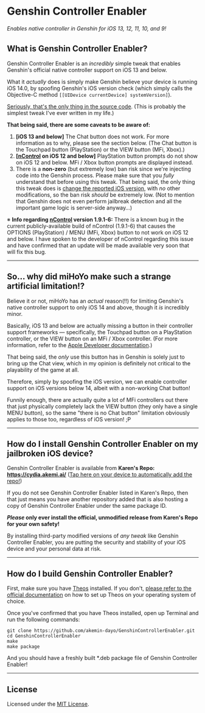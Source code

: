 # Genshin Controller Enabler
###### Enables native controller in Genshin for iOS 13, 12, 11, 10, and 9!

## What is Genshin Controller Enabler?

Genshin Controller Enabler is an _incredibly_ simple tweak that enables Genshin's official native controller support on iOS 13 and below.

What it _actually_ does is simply make Genshin believe your device is running iOS 14.0, by spoofing Genshin's iOS version check (which simply calls the Objective-C method `[[UIDevice currentDevice] systemVersion]`).

[Seriously, that's the only thing in the source code](GenshinControllerEnabler.xm). (This is probably the simplest tweak I've ever written in my life.)

**That being said, there are some caveats to be aware of:**

1. **[iOS 13 and below]** The Chat button does not work. For more information as to why, please see the section below. (The Chat button is the Touchpad button (PlayStation) or the VIEW button (MFi, Xbox).)
2. **[[nControl](https://repo.packix.com/package/com.nito.ncontrol) on iOS 12 and below]** PlayStation button prompts do not show on iOS 12 and below. MFi / Xbox button prompts are displayed instead.
3. There is a **non-zero** (but extremely low) ban risk since we're injecting code into the Genshin process. Please make sure that you _fully_ understand that before using this tweak. That being said, the only thing this tweak does is [change the reported iOS version](GenshinControllerEnabler.xm), with _no_ other modifications, so the ban risk _should_ be extremely low. (Not to mention that Genshin does not even perform jailbreak detection and all the important game logic is server-side anyway…)

※ **Info regarding [nControl](https://repo.packix.com/package/com.nito.ncontrol) version 1.9.1-6:** There is a known bug in the current publicly-available build of nControl (1.9.1-6) that causes the OPTIONS (PlayStation) / MENU (MFi, Xbox) button to not work on iOS 12 and below. I have spoken to the developer of nControl regarding this issue and have confirmed that an update will be made available very soon that will fix this bug.

---

## So… why did miHoYo make such a strange artificial limitation!?

Believe it or not, miHoYo has an _actual_ reason(!!) for limiting Genshin's native controller support to only iOS 14 and above, though it _is_ incredibly minor.

Basically, iOS 13 and below are actually missing a button in their controller support frameworks — specifically, the Touchpad button on a PlayStation controller, or the VIEW button on an MFi / Xbox controller. (For more information, refer to the [Apple Developer documentation](https://developer.apple.com/documentation/gamecontroller?language=objc).)

That being said, the _only_ use this button has in Genshin is solely just to bring up the Chat view, which in my opinion is definitely not critical to the playability of the game at all.

Therefore, simply by spoofing the iOS version, we can enable controller support on iOS versions below 14, albeit with a non-working Chat button!

Funnily enough, there are actually quite a lot of MFi controllers out there that just physically completely lack the VIEW button (they only have a single MENU button), so the same "there is no Chat button" limitation obviously applies to those too, regardless of iOS version! ;P

---

## How do I install Genshin Controller Enabler on my jailbroken iOS device?

Genshin Controller Enabler is available from **Karen's Repo: https://cydia.akemi.ai/** ([Tap here on your device to automatically add the repo!](https://cydia.akemi.ai/add.php))

If you do not see Genshin Controller Enabler listed in Karen's Repo, then that just means you have another repository added that is also hosting a copy of Genshin Controller Enabler under the same package ID.

**_Please_ only ever install the official, unmodified release from Karen's Repo for your own safety!**

By installing third-party modified versions of _any tweak_ like Genshin Controller Enabler, you are putting the security and stability of your iOS device and your personal data at risk.

---

## How do I build Genshin Controller Enabler?

First, make sure you have [Theos](https://github.com/theos/theos) installed. If you don't, [please refer to the official documentation](https://github.com/theos/theos/wiki/Installation) on how to set up Theos on your operating system of choice.

Once you've confirmed that you have Theos installed, open up Terminal and run the following commands:

```
git clone https://github.com/akemin-dayo/GenshinControllerEnabler.git
cd GenshinControllerEnabler
make
make package
```

And you should have a freshly built *.deb package file of Genshin Controller Enabler!

---

## License

Licensed under the [MIT License](https://opensource.org/licenses/MIT).
